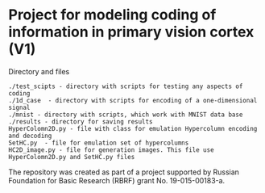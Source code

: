 # Project for modeling coding of information in primary vision cortex (V1)


Directory and files

    ./test_scipts - directory with scripts for testing any aspects of coding
    ./1d_case  - directory with scripts for encoding of a one-dimensional signal
    ./mnist - directory with scripts, which work with MNIST data base 
    ./results - directory for saving results
    HyperColomn2D.py - file with class for emulation Hypercolumn encoding and decoding
    SetHC.py  - file for emulation set of hypercolumns
    HC2D_image.py - file for generation images. This file use HyperColomn2D.py and SetHC.py files

The repository was created as part of a project supported by Russian Foundation for Basic Research (RBRF)  grant No. 19-015-00183-а.
